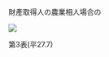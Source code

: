 財產取得人の農業相人場合の

![](https://www.nta.go.jp/tmp/4e70a0df-b31f-431b-ada5-014010e01321/images/6074bd301bdbcbeacd4f5b386151bec093629c6a110abdc579f7058c47476cf2.jpg)

第3表(平27.7)